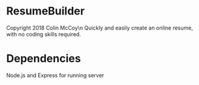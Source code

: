 # ResumeBuilder
Copyright 2018 Colin McCoy\n
Quickly and easily create an online resume, with no coding skills required.

# Dependencies
Node.js and Express for running server
